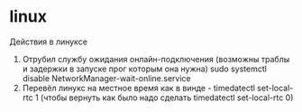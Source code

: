 # linux
Действия в линуксе


1) Отрубил службу ожидания онлайн-подключения (возможны траблы и задержки в запуске прог которым она нужна) sudo systemctl disable NetworkManager-wait-online.service
2) Перевёл линукс на местное время как в винде - timedatectl set-local-rtc 1 (чтобы вернуть как было надо сделать timedatectl set-local-rtc 0)
